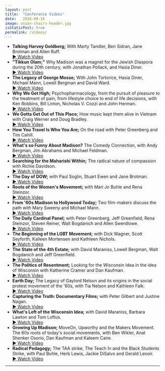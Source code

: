 ```yaml
---
layout: post
title:  "Conference Videos"
date:   2018-09-16
image: union-chairs-header.jpg
isStaticPost: true
permalink: /videos/
---
```

<style>
.post-body ul li {
    margin-bottom: 14px;
    font-size: 20px !important;
}
.post-body ul li a {

}
</style>

* **Talking Harvey Goldberg;** With Marty Tandler, Ben Sidran, Jane Brotman and Allen Ruff. <br/>[&#9654; Watch Video](https://vimeo.com/289015504)
* **"Tikkun Olam;"** Why Madison was a magnet for the Jewish Diaspora during the 20th century, with Jonathan Pollack, and Hasia Diner. <br/>[&#9654; Watch Video](https://vimeo.com/288898624)
* **The Legacy of George Mosse;** With John Tortorice, Hasia Diner, Michael Mann, Lowell Bergman and David Ward. <br/>[&#9654; Watch Video](https://vimeo.com/288892206)
* **Why We Get High;** Psychopharmacology, from the pursuit of pleasure to the treatment of pain, from lifestyle choice to end of life decisions, with Ken Robbins, Bill Linton, Nicholas V. Cozzi and John Herman. <br/>[&#9654; Watch Video](https://vimeo.com/288800404)
* **We Gotta Get Out of This Place;** How music kept them alive in Vietnam with Craig Werner and Doug Bradley. <br/>[&#9654; Watch Video](https://vimeo.com/289081513)
* **How You Travel Is Who You Are;** On the road with Peter Greenberg and Tim Cahill. <br/>[&#9654; Watch Video](https://vimeo.com/289102450)
* **What's so Funny About Madison?** The Comedy Connection, with Andy Bergman, Jim Abrahams and Michael Feldman. <br/>[&#9654; Watch Video](https://vimeo.com/289283759)
* **Searching for the Maharishi Within;** The radical nature of compassion with Richie Davidson. <br/>[&#9654; Watch Video](https://vimeo.com/289265509)
* **The Day of DOW;** with Paul Soglin, Stuart Ewen and Jane Brotman. <br/>[&#9654; Watch Video](https://vimeo.com/289139014)
* **Roots of the Women's Movement;** with Mari Jo Buhle and Rena Steinzor. <br/>[&#9654; Watch Video](https://vimeo.com/289163041)
* **From '60s Madison to Hollywood Today;** Two film-makers discuss the path with Mary Sweeny and Michael Mann. <br/>[&#9654; Watch Video](https://vimeo.com/289254661)
* **The Daily Cardinal Panel;** with Peter Greenberg, Jeff Greenfield, Rena Steinzor, Steven Reiner, Walt Bogdanich and Allen Swerdlowe. <br/>[&#9654; Watch Video](https://vimeo.com/289165201)
* **The Beginning of the LGBT Movement;** with Dick Wagner, Scott Seyforth, Kalleen Mortensen and Kathleen Nichols. <br/>[&#9654; Watch Video](https://vimeo.com/289207803)
* **The State of the 4th Estate;** with David Maraniss, Lowell Bergman, Walt Bogdanich and Jeff Greenfield. <br/>[&#9654; Watch Video](https://vimeo.com/289346189)
* **The Politics of Resentment;** Looking for the Wisconsin Idea in the idea of Wisconsin with Katherine Cramer and Dan Kaufman. <br/>[&#9654; Watch Video](https://vimeo.com/289366060)
* **Earth Day;** The Legacy of Gaylord Nelson and its origins in the social protest movement of the '60s, with Tia Nelson and Kathleen Falk. <br/>[&#9654; Watch Video](https://vimeo.com/289389436)
* **Capturing the Truth: Documentary Films;** with Peter Gilbert and Justine Nagan. <br/>[&#9654; Watch Video](https://vimeo.com/289523159)
* **What's Left of the Wisconsin Idea;** with David Maraniss, Barbara Lawton and Tom Loftus. <br/>[&#9654; Watch Video](https://vimeo.com/289482012)
* **Growing Up Madison;** MoveOn, Upworthy and the Makers Movement. The 60s roots of today's social movements, with Ben Wikler, Anat Shenker Osorio, Dan Kaufman and Kaleem Caire. <br/>[&#9654; Watch Video](https://vimeo.com/289466583)
* **Radical Pedagogy;** The TAA strike, The Teach In and the Black Students Strike, with Paul Buhle, Herb Lewis, Jackie DiSalvo and Gerald Lenoir. <br/>[&#9654; Watch Video](https://vimeo.com/289413589)
<hr>
